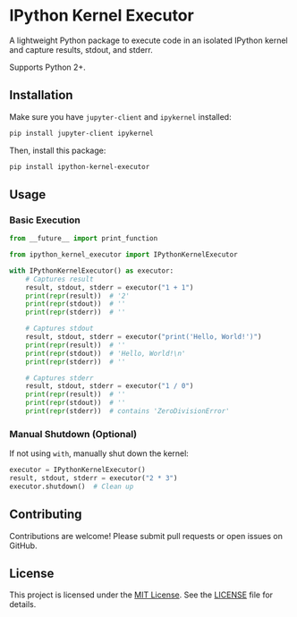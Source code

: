 # IPython Kernel Executor

A lightweight Python package to execute code in an isolated IPython kernel and capture results, stdout, and stderr.

Supports Python 2+.

## **Installation**

Make sure you have `jupyter-client` and `ipykernel` installed:

```bash
pip install jupyter-client ipykernel
```

Then, install this package:

```bash
pip install ipython-kernel-executor
```

## **Usage**

### **Basic Execution**

```python
from __future__ import print_function

from ipython_kernel_executor import IPythonKernelExecutor

with IPythonKernelExecutor() as executor:
    # Captures result
    result, stdout, stderr = executor("1 + 1")
    print(repr(result))  # '2'
    print(repr(stdout))  # ''
    print(repr(stderr))  # ''

    # Captures stdout
    result, stdout, stderr = executor("print('Hello, World!')")
    print(repr(result))  # ''
    print(repr(stdout))  # 'Hello, World!\n'
    print(repr(stderr))  # ''

    # Captures stderr
    result, stdout, stderr = executor("1 / 0")
    print(repr(result))  # ''
    print(repr(stdout))  # ''
    print(repr(stderr))  # contains 'ZeroDivisionError'
```

### **Manual Shutdown (Optional)**

If not using `with`, manually shut down the kernel:

```python
executor = IPythonKernelExecutor()
result, stdout, stderr = executor("2 * 3")
executor.shutdown()  # Clean up
```

## Contributing

Contributions are welcome!  Please submit pull requests or open issues on GitHub.

## License

This project is licensed under the [MIT License](LICENSE). See the [LICENSE](LICENSE) file for details.